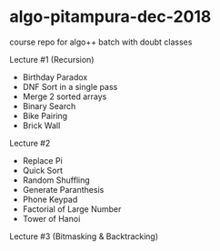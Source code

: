 # algo-pitampura-dec-2018
course repo for algo++ batch with doubt classes

Lecture #1 (Recursion)
- Birthday Paradox
- DNF Sort in a single pass
- Merge 2 sorted arrays
- Binary Search
- Bike Pairing
- Brick Wall 


Lecture #2
- Replace Pi
- Quick Sort
- Random Shuffling
- Generate Paranthesis
- Phone Keypad
- Factorial of Large Number
- Tower of Hanoi

Lecture #3 (Bitmasking & Backtracking)
